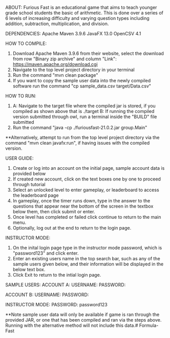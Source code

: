 ABOUT:
Furious Fast is an educational game that aims to teach younger grade school students the basic of arithmetic. This is done over a series of 6 levels of increasing difficulty and varying question types including addition, subtraction, multiplication, and division.

DEPENDENCIES:
Apache Maven 3.9.6
JavaFX 13.0
OpenCSV 4.1

HOW TO COMPILE:
1. Download Apache Maven 3.9.6 from their website, select the download from row "Binary zip archive" and column "Link": https://maven.apache.org/download.cgi 
2. Navigate to the top level project directory in your terminal
3. Run the command "mvn clean package"
4. If you want to copy the sample user data into the newly compiled software run the command "cp sample_data.csv target/Data.csv"

HOW TO RUN:
1. A: Navigate to the target file where the compiled jar is stored, if you compiled as shown above that is ./target
   B: If running the compiled version submitted through owl, run a terminal inside the "BUILD" file submitted
2. Run the command "java -cp ./furiousfast-21.0.2.jar group.Main"

**Alternatively, attempt to run from the top level project directory via the command "mvn clean javafx:run", if having issues with the compiled version.

USER GUIDE:
1. Create or log into an account on the initial page, sample account data is provided below
2. If created new account, click on the text boxes one by one to proceed through tutorial
3. Select an unlocked level to enter gameplay, or leaderboard to access the leaderboard page
4. In gameplay, once the timer runs down, type in the answer to the questions that appear near the bottom of the screen in the textbox below them, then click submit or enter.
5. Once level has completed or failed click continue to return to the main menu.
6. Optionally, log out at the end to return to the login page.

INSTRUCTOR MODE:
1. On the inital login page type in the instructor mode password, which is "password123" and click enter.
2. Enter an existing users name in the top search bar, such as any of the sample users given below, and their information will be displayed in the below text box.
3. Click Exit to return to the intial login page.

SAMPLE USERS:
ACCOUNT A: 
    USERNAME:
    PASSWORD:

ACCOUNT B:
    USERNAME:
    PASSWORD:

INSTRUCTOR MODE:
    PASSWORD: password123

**Note sample user data will only be available if game is ran through the provided JAR, or one that has been compiled and ran via the steps above. Running with the alternative method will not include this data.# Formula-Fast
